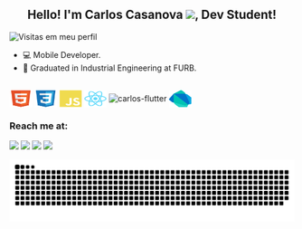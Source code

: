 <h2 align="center"> Hello! I'm Carlos Casanova <img src="https://github.com/TheDudeThatCode/TheDudeThatCode/blob/master/Assets/Developer.gif" width="45" />, Dev Student!</h2>

![Visitas em meu perfil](https://komarev.com/ghpvc/?username=carlosctu&color=ff0000&label=Visitor+nº:)
- 💻 Mobile Developer.
- 🔬 Graduated in Industrial Engineering at FURB.
  

  

<div display: "inline_block"><br>
  <img align="center" alt="carlos-html" height="30" width="40" src="https://raw.githubusercontent.com/devicons/devicon/master/icons/html5/html5-original.svg">
  <img align="center" alt="carlos-css" height="30" width="40" src="https://raw.githubusercontent.com/devicons/devicon/master/icons/css3/css3-original.svg">
  <img align="center" alt="carlos-js" height="30" width="40" src="https://raw.githubusercontent.com/devicons/devicon/master/icons/javascript/javascript-plain.svg">
  <img align="center" alt="carlos-react" height="30" width="40" src="https://raw.githubusercontent.com/devicons/devicon/master/icons/react/react-original.svg">
 <img align="center" alt="carlos-flutter" height="30" width="40"  src="https://cdn.jsdelivr.net/gh/devicons/devicon/icons/flutter/flutter-original.svg" />
 <img align="center" alt="carlos-flutter" height="30" width="40"  src="https://github.com/devicons/devicon/blob/v2.15.1/icons/dart/dart-original.svg" />
          

</div>

  ### Reach me at:

<div> 
   
  <a href="https://www.instagram.com/carlos.casanovad/" target="_blank"><img src="https://img.shields.io/badge/-Instagram-%23E4405F?style=for-the-badge&logo=instagram&logoColor=white" target="_blank"></a>
      <a href="https://www.facebook.com/carlos.casanovad/" target="_blank"><img src="https://img.shields.io/badge/Facebook-1877F2?style=for-the-badge&logo=facebook&logoColor=white" target="_blank"></a>
  <a href="https://www.linkedin.com/in/carloscasanovad/" target="_blank"><img src="https://img.shields.io/badge/-LinkedIn-%230077B5?style=for-the-badge&logo=linkedin&logoColor=white" target="_blank"></a>
  <a href = "mailto:carlosctu94@gmail.com"><img src="https://img.shields.io/badge/-Gmail-%23333?style=for-the-badge&logo=gmail&logoColor=white" target="_blank"></a>

  ![Snake animation](https://raw.githubusercontent.com/Platane/snk/output/github-contribution-grid-snake.svg)
 
</div>
